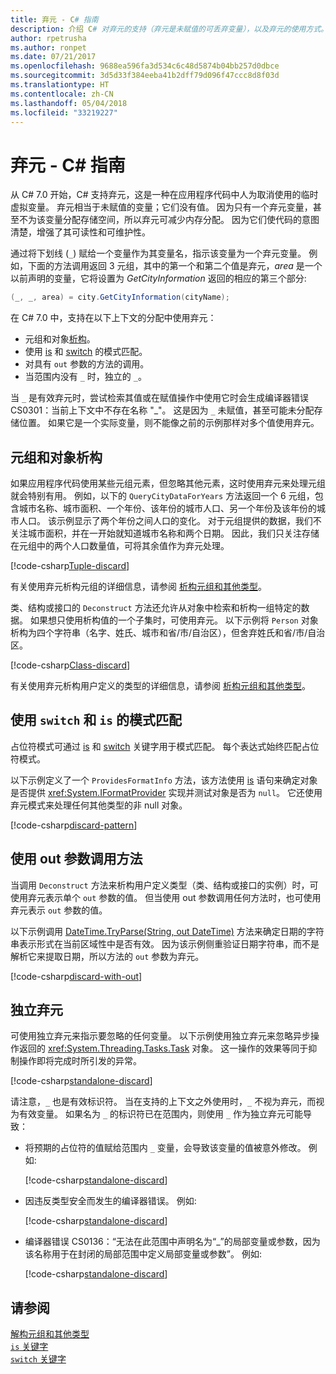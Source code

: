```yaml
---
title: 弃元 - C# 指南
description: 介绍 C# 对弃元的支持（弃元是未赋值的可丢弃变量），以及弃元的使用方式。
author: rpetrusha
ms.author: ronpet
ms.date: 07/21/2017
ms.openlocfilehash: 9688ea596fa3d534c6c48d5874b04bb257d0dbce
ms.sourcegitcommit: 3d5d33f384eeba41b2dff79d096f47ccc8d8f03d
ms.translationtype: HT
ms.contentlocale: zh-CN
ms.lasthandoff: 05/04/2018
ms.locfileid: "33219227"
---
```

# <a name="discards---c-guide"></a>弃元 - C# 指南

从 C# 7.0 开始，C# 支持弃元，这是一种在应用程序代码中人为取消使用的临时虚拟变量。 弃元相当于未赋值的变量；它们没有值。 因为只有一个弃元变量，甚至不为该变量分配存储空间，所以弃元可减少内存分配。 因为它们使代码的意图清楚，增强了其可读性和可维护性。

通过将下划线 (`_`) 赋给一个变量作为其变量名，指示该变量为一个弃元变量。 例如，下面的方法调用返回 3 元组，其中的第一个和第二个值是弃元，*area* 是一个以前声明的变量，它将设置为 *GetCityInformation* 返回的相应的第三个部分:

```csharp
(_, _, area) = city.GetCityInformation(cityName);
```

在 C# 7.0 中，支持在以下上下文的分配中使用弃元：

- 元组和对象[析构](deconstruct.md)。
- 使用 [is](language-reference/keywords/is.md) 和 [switch](language-reference/keywords/switch.md) 的模式匹配。
- 对具有 `out` 参数的方法的调用。
- 当范围内没有 `_` 时，独立的 `_`。

当 `_` 是有效弃元时，尝试检索其值或在赋值操作中使用它时会生成编译器错误 CS0301：当前上下文中不存在名称 "\_"。 这是因为 `_` 未赋值，甚至可能未分配存储位置。 如果它是一个实际变量，则不能像之前的示例那样对多个值使用弃元。

## <a name="tuple-and-object-deconstruction"></a>元组和对象析构

如果应用程序代码使用某些元组元素，但忽略其他元素，这时使用弃元来处理元组就会特别有用。 例如，以下的 `QueryCityDataForYears` 方法返回一个 6 元组，包含城市名称、城市面积、一个年份、该年份的城市人口、另一个年份及该年份的城市人口。 该示例显示了两个年份之间人口的变化。 对于元组提供的数据，我们不关注城市面积，并在一开始就知道城市名称和两个日期。 因此，我们只关注存储在元组中的两个人口数量值，可将其余值作为弃元处理。  

[!code-csharp[Tuple-discard](../../samples/snippets/csharp/programming-guide/deconstructing-tuples/discard-tuple1.cs)]

有关使用弃元析构元组的详细信息，请参阅 [析构元组和其他类型](deconstruct.md#deconstructing-tuple-elements-with-discards)。

类、结构或接口的 `Deconstruct` 方法还允许从对象中检索和析构一组特定的数据。 如果想只使用析构值的一个子集时，可使用弃元。 以下示例将 `Person` 对象析构为四个字符串（名字、姓氏、城市和省/市/自治区），但舍弃姓氏和省/市/自治区。

[!code-csharp[Class-discard](../../samples/snippets/csharp/programming-guide/deconstructing-tuples/class-discard1.cs)]

有关使用弃元析构用户定义的类型的详细信息，请参阅 [析构元组和其他类型](deconstruct.md#deconstructing-a-user-defined-type-with-discards)。

## <a name="pattern-matching-with-switch-and-is"></a>使用 `switch` 和 `is` 的模式匹配

占位符模式可通过 [is](language-reference/keywords/is.md) 和 [switch](language-reference/keywords/switch.md) 关键字用于模式匹配。 每个表达式始终匹配占位符模式。

以下示例定义了一个 `ProvidesFormatInfo` 方法，该方法使用 [is](language-reference/keywords/is.md) 语句来确定对象是否提供 <xref:System.IFormatProvider> 实现并测试对象是否为 `null`。 它还使用弃元模式来处理任何其他类型的非 null 对象。

[!code-csharp[discard-pattern](../../samples/snippets/csharp/programming-guide/discards/discard-pattern2.cs)]

## <a name="calls-to-methods-with-out-parameters"></a>使用 out 参数调用方法

当调用 `Deconstruct` 方法来析构用户定义类型（类、结构或接口的实例）时，可使用弃元表示单个 `out` 参数的值。 但当使用 out 参数调用任何方法时，也可使用弃元表示 `out` 参数的值。 

以下示例调用 [DateTime.TryParse(String, out DateTime)](<xref:System.DateTime.TryParse(System.String,System.DateTime@)>) 方法来确定日期的字符串表示形式在当前区域性中是否有效。 因为该示例侧重验证日期字符串，而不是解析它来提取日期，所以方法的 `out` 参数为弃元。

[!code-csharp[discard-with-out](../../samples/snippets/csharp/programming-guide/discards/discard-out1.cs)]

## <a name="a-standalone-discard"></a>独立弃元

可使用独立弃元来指示要忽略的任何变量。 以下示例使用独立弃元来忽略异步操作返回的 <xref:System.Threading.Tasks.Task> 对象。 这一操作的效果等同于抑制操作即将完成时所引发的异常。

[!code-csharp[standalone-discard](../../samples/snippets/csharp/programming-guide/discards/standalone-discard1.cs)]

请注意，`_` 也是有效标识符。 当在支持的上下文之外使用时，`_` 不视为弃元，而视为有效变量。 如果名为 `_` 的标识符已在范围内，则使用 `_` 作为独立弃元可能导致：

- 将预期的占位符的值赋给范围内 `_` 变量，会导致该变量的值被意外修改。 例如:

   [!code-csharp[standalone-discard](../../samples/snippets/csharp/programming-guide/discards/standalone-discard2.cs#1)]
 
- 因违反类型安全而发生的编译器错误。 例如:

   [!code-csharp[standalone-discard](../../samples/snippets/csharp/programming-guide/discards/standalone-discard2.cs#2)]
 
- 编译器错误 CS0136：“无法在此范围中声明名为“_”的局部变量或参数，因为该名称用于在封闭的局部范围中定义局部变量或参数”。 例如:

   [!code-csharp[standalone-discard](../../samples/snippets/csharp/programming-guide/discards/standalone-discard2.cs#3)]

## <a name="see-also"></a>请参阅
[解构元组和其他类型](deconstruct.md)   
[`is` 关键字](language-reference/keywords/is.md)   
[`switch` 关键字](language-reference/keywords/switch.md)   
